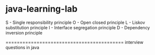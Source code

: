 # java-learning-lab

S - Single responsibility principle
O - Open closed principle
L - Liskov substitution principle
I - Interface segregation principle
D - Dependency inversion principle

==========================================
interview questions in java


